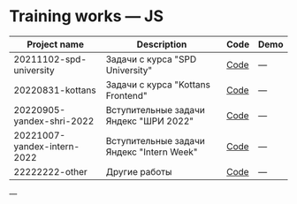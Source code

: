 # Training works — JS

| Project name                | Description                                | Code                                                                                        | Demo                                                                                                   |
|-----------------------------|--------------------------------------------|---------------------------------------------------------------------------------------------|--------------------------------------------------------------------------------------------------------|
| 20211102-spd-university     | Задачи с курса "SPD University"            | [Code](https://github.com/hisbvdis/training-works-js/tree/main/20211102-spd-university)     | —
| 20220831-kottans            | Задачи с курса "Kottans Frontend"          | [Code](https://github.com/hisbvdis/training-works-js/tree/main/20220831-kottans)            | —
| 20220905-yandex-shri-2022   | Вступительные задачи Яндекс "ШРИ 2022"     | [Code](https://github.com/hisbvdis/training-works-js/tree/main/20220905-yandex-shri-2022)   | —
| 20221007-yandex-intern-2022 | Вступительные задачи Яндекс "Intern Week"  | [Code](https://github.com/hisbvdis/training-works-js/tree/main/20221007-yandex-intern-2022) | —
| 22222222-other              | Другие работы                              | [Code](https://github.com/hisbvdis/training-works-js/tree/main/22222222-other)              | —
—
